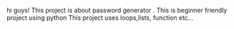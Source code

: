 hi guys!
This project is about password generator . This is beginner friendly project using python
This project uses loops,lists, function etc...
